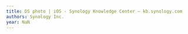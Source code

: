 ```yaml
---
title: DS photo | iOS - Synology Knowledge Center — kb.synology.com
authors: Synology Inc.
year: NaN
---
```


